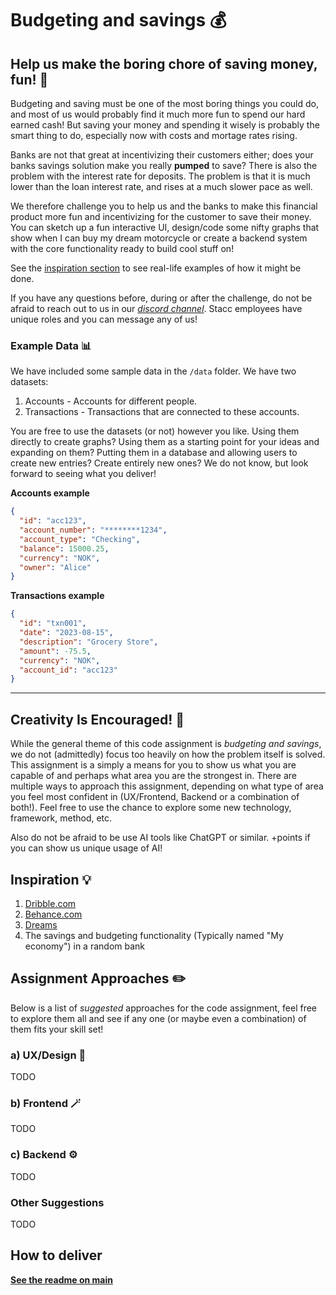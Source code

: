 # Budgeting and savings 💰

## Help us make the boring chore of saving money, fun! 💸

Budgeting and saving must be one of the most boring things you could do, and most of us would probably find it much more fun to spend our hard earned cash! But saving your money and spending it wisely is probably the smart thing to do, especially now with costs and mortage rates rising.

Banks are not that great at incentivizing their customers either; does your banks savings solution make you really **pumped** to save? There is also the problem with the interest rate for deposits. The problem is that it is much lower than the loan interest rate, and rises at a much slower pace as well.

We therefore challenge you to help us and the banks to make this financial product more fun and incentivizing for the customer to save their money.
You can sketch up a fun interactive UI, design/code some nifty graphs that show when I can buy my dream motorcycle or create a backend system with the core functionality ready to build cool stuff on!

See the [inspiration section](#inspiration) to see real-life examples of how it might be done.

If you have any questions before, during or after the challenge, do not be afraid to reach out to us in our _[discord channel](https://discord.gg/s2RyPJvBqQ)_. Stacc employees have unique roles and you can message any of us!

### Example Data 📊

We have included some sample data in the `/data` folder. We have two datasets:

1. Accounts - Accounts for different people.
2. Transactions - Transactions that are connected to these accounts.

You are free to use the datasets (or not) however you like. Using them directly to create graphs? Using them as a starting point for your ideas and expanding on them? Putting them in a database and allowing users to create new entries? Create entirely new ones? We do not know, but look forward to seeing what you deliver!

**Accounts example**

```json
{
  "id": "acc123",
  "account_number": "********1234",
  "account_type": "Checking",
  "balance": 15000.25,
  "currency": "NOK",
  "owner": "Alice"
}
```

**Transactions example**

```json
{
  "id": "txn001",
  "date": "2023-08-15",
  "description": "Grocery Store",
  "amount": -75.5,
  "currency": "NOK",
  "account_id": "acc123"
}
```

---

## Creativity Is Encouraged! 🌟

While the general theme of this code assignment is _budgeting and savings_, we do not (admittedly) focus too heavily on how the problem itself is solved. This assignment is a simply a means for you to show us what you are capable of and perhaps what area you are the strongest in. There are multiple ways to approach this assignment, depending on what type of area you feel most confident in (UX/Frontend, Backend or a combination of both!). Feel free to use the chance to explore some new technology, framework, method, etc.

Also do not be afraid to be use AI tools like ChatGPT or similar. +points if you can show us unique usage of AI!

## Inspiration 💡

1. [Dribble.com](https://dribbble.com/search/savings)
2. [Behance.com](https://www.behance.net/?tracking_source=typeahead_search_direct&search=savings)
3. [Dreams](https://www.getdreams.com/no/)
4. The savings and budgeting functionality (Typically named "My economy") in a random bank

## Assignment Approaches ✏️

Below is a list of _suggested_ approaches for the code assignment, feel free to explore them all and see if any one (or maybe even a combination) of them fits your skill set!

### a) UX/Design 🎨

TODO

### b) Frontend 🪄

TODO

### c) Backend ⚙️

TODO

### Other Suggestions

TODO

## How to deliver

[**See the readme on main**](https://github.com/stacc/stacc-challenge-public/blob/main/readme.md)
